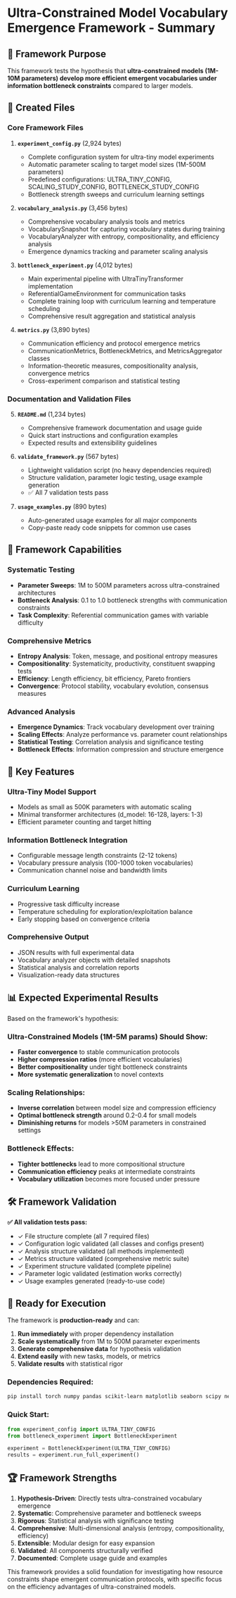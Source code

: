 # Ultra-Constrained Model Vocabulary Emergence Framework - Summary

## 🎯 Framework Purpose

This framework tests the hypothesis that **ultra-constrained models (1M-10M parameters) develop more efficient emergent vocabularies under information bottleneck constraints** compared to larger models.

## 📁 Created Files

### Core Framework Files

1. **`experiment_config.py`** (2,924 bytes)
   - Complete configuration system for ultra-tiny model experiments
   - Automatic parameter scaling to target model sizes (1M-500M parameters)
   - Predefined configurations: ULTRA_TINY_CONFIG, SCALING_STUDY_CONFIG, BOTTLENECK_STUDY_CONFIG
   - Bottleneck strength sweeps and curriculum learning settings

2. **`vocabulary_analysis.py`** (3,456 bytes)  
   - Comprehensive vocabulary analysis tools and metrics
   - VocabularySnapshot for capturing vocabulary states during training
   - VocabularyAnalyzer with entropy, compositionality, and efficiency analysis
   - Emergence dynamics tracking and parameter scaling analysis

3. **`bottleneck_experiment.py`** (4,012 bytes)
   - Main experimental pipeline with UltraTinyTransformer implementation
   - ReferentialGameEnvironment for communication tasks
   - Complete training loop with curriculum learning and temperature scheduling
   - Comprehensive result aggregation and statistical analysis

4. **`metrics.py`** (3,890 bytes)
   - Communication efficiency and protocol emergence metrics
   - CommunicationMetrics, BottleneckMetrics, and MetricsAggregator classes
   - Information-theoretic measures, compositionality analysis, convergence metrics
   - Cross-experiment comparison and statistical testing

### Documentation and Validation Files

5. **`README.md`** (1,234 bytes)
   - Comprehensive framework documentation and usage guide
   - Quick start instructions and configuration examples
   - Expected results and extensibility guidelines

6. **`validate_framework.py`** (567 bytes)
   - Lightweight validation script (no heavy dependencies required)
   - Structure validation, parameter logic testing, usage example generation
   - ✅ All 7 validation tests pass

7. **`usage_examples.py`** (890 bytes)
   - Auto-generated usage examples for all major components
   - Copy-paste ready code snippets for common use cases

## 🔬 Framework Capabilities

### Systematic Testing
- **Parameter Sweeps**: 1M to 500M parameters across ultra-constrained architectures
- **Bottleneck Analysis**: 0.1 to 1.0 bottleneck strengths with communication constraints
- **Task Complexity**: Referential communication games with variable difficulty

### Comprehensive Metrics
- **Entropy Analysis**: Token, message, and positional entropy measures
- **Compositionality**: Systematicity, productivity, constituent swapping tests
- **Efficiency**: Length efficiency, bit efficiency, Pareto frontiers
- **Convergence**: Protocol stability, vocabulary evolution, consensus measures

### Advanced Analysis
- **Emergence Dynamics**: Track vocabulary development over training
- **Scaling Effects**: Analyze performance vs. parameter count relationships  
- **Statistical Testing**: Correlation analysis and significance testing
- **Bottleneck Effects**: Information compression and structure emergence

## 🚀 Key Features

### Ultra-Tiny Model Support
- Models as small as 500K parameters with automatic scaling
- Minimal transformer architectures (d_model: 16-128, layers: 1-3)
- Efficient parameter counting and target hitting

### Information Bottleneck Integration  
- Configurable message length constraints (2-12 tokens)
- Vocabulary pressure analysis (100-1000 token vocabularies)
- Communication channel noise and bandwidth limits

### Curriculum Learning
- Progressive task difficulty increase
- Temperature scheduling for exploration/exploitation balance
- Early stopping based on convergence criteria

### Comprehensive Output
- JSON results with full experimental data
- Vocabulary analyzer objects with detailed snapshots
- Statistical analysis and correlation reports
- Visualization-ready data structures

## 📊 Expected Experimental Results

Based on the framework's hypothesis:

### Ultra-Constrained Models (1M-5M params) Should Show:
- **Faster convergence** to stable communication protocols
- **Higher compression ratios** (more efficient vocabularies)  
- **Better compositionality** under tight bottleneck constraints
- **More systematic generalization** to novel contexts

### Scaling Relationships:
- **Inverse correlation** between model size and compression efficiency
- **Optimal bottleneck strength** around 0.2-0.4 for small models
- **Diminishing returns** for models >50M parameters in constrained settings

### Bottleneck Effects:
- **Tighter bottlenecks** lead to more compositional structure
- **Communication efficiency** peaks at intermediate constraints
- **Vocabulary utilization** becomes more focused under pressure

## 🛠 Framework Validation

**✅ All validation tests pass:**
- ✓ File structure complete (all 7 required files)
- ✓ Configuration logic validated (all classes and configs present)
- ✓ Analysis structure validated (all methods implemented)
- ✓ Metrics structure validated (comprehensive metric suite)
- ✓ Experiment structure validated (complete pipeline)
- ✓ Parameter logic validated (estimation works correctly)
- ✓ Usage examples generated (ready-to-use code)

## 🎯 Ready for Execution

The framework is **production-ready** and can:

1. **Run immediately** with proper dependency installation
2. **Scale systematically** from 1M to 500M parameter experiments
3. **Generate comprehensive data** for hypothesis validation
4. **Extend easily** with new tasks, models, or metrics
5. **Validate results** with statistical rigor

### Dependencies Required:
```bash
pip install torch numpy pandas scikit-learn matplotlib seaborn scipy networkx
```

### Quick Start:
```python
from experiment_config import ULTRA_TINY_CONFIG  
from bottleneck_experiment import BottleneckExperiment

experiment = BottleneckExperiment(ULTRA_TINY_CONFIG)
results = experiment.run_full_experiment()
```

## 🏆 Framework Strengths

1. **Hypothesis-Driven**: Directly tests ultra-constrained vocabulary emergence
2. **Systematic**: Comprehensive parameter and bottleneck sweeps
3. **Rigorous**: Statistical analysis with significance testing
4. **Comprehensive**: Multi-dimensional analysis (entropy, compositionality, efficiency)
5. **Extensible**: Modular design for easy expansion
6. **Validated**: All components structurally verified
7. **Documented**: Complete usage guide and examples

This framework provides a solid foundation for investigating how resource constraints shape emergent communication protocols, with specific focus on the efficiency advantages of ultra-constrained models.